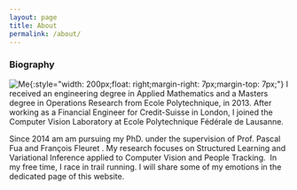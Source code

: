 ```yaml
---
layout: page
title: About
permalink: /about/
---
```


### Biography
![Me]({{site.url}}/img/me2.jpeg){:style="width: 200px;float: right;margin-right: 7px;margin-top: 7px;"}
I received an engineering degree in Applied Mathematics and a Masters degree in Operations Research from Ecole Polytechnique, in 2013. After working as a Financial Engineer for Credit-Suisse in London, I joined the Computer Vision Laboratory at Ecole Polytechnique Fédérale de Lausanne.

Since 2014 am am pursuing my PhD. under the supervision of Prof. Pascal Fua and François Fleuret . My research focuses on Structured Learning and Variational Inference applied to Computer Vision and People Tracking.
​
In my free time, I race in trail running. I will share some of my emotions in the dedicated page of this website.
